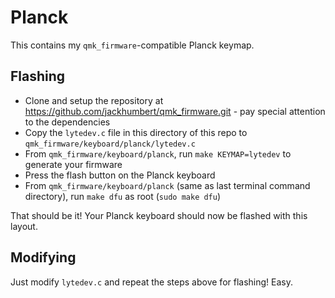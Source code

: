 # Planck
This contains my `qmk_firmware`-compatible Planck keymap.

## Flashing

* Clone and setup the repository at https://github.com/jackhumbert/qmk_firmware.git - pay special attention to the dependencies
* Copy the `lytedev.c` file in this directory of this repo to `qmk_firmware/keyboard/planck/lytedev.c`
* From `qmk_firmware/keyboard/planck`, run `make KEYMAP=lytedev` to generate your firmware
* Press the flash button on the Planck keyboard
* From `qmk_firmware/keyboard/planck` (same as last terminal command directory), run `make dfu` as root (`sudo make dfu`)

That should be it! Your Planck keyboard should now be flashed with this layout.

## Modifying
Just modify `lytedev.c` and repeat the steps above for flashing! Easy.

